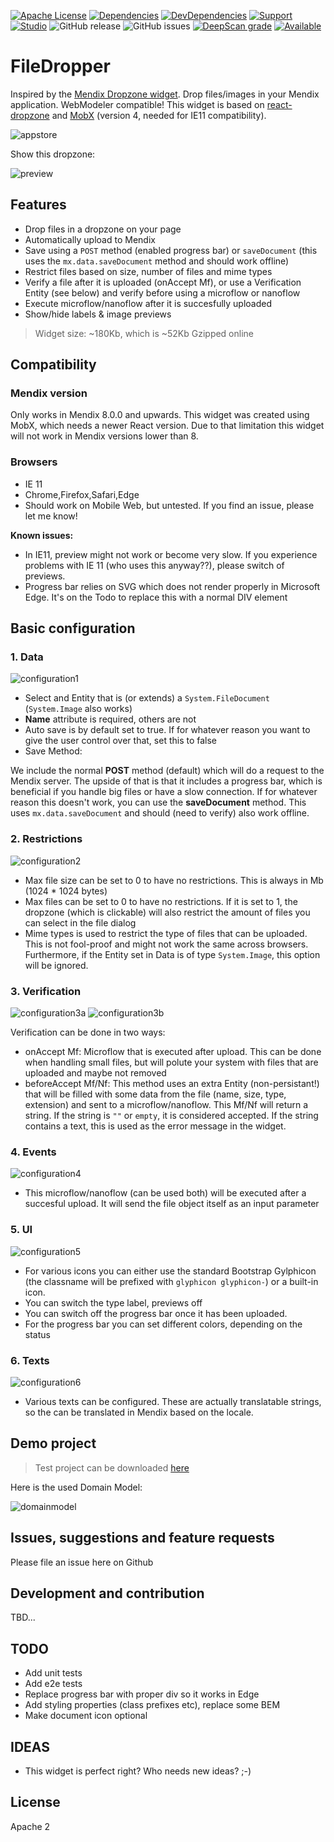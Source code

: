 [![Apache License](https://img.shields.io/badge/license-Apache%202.0-orange.svg)](http://www.apache.org/licenses/LICENSE-2.0)
[![Dependencies](https://david-dm.org/JelteMX/mendix-file-dropper.svg)]([https://david-dm.org/JelteMX/mendix-file-dropper](https://david-dm.org/JelteMX/mendix-file-dropper))
[![DevDependencies](https://david-dm.org/JelteMX/mendix-file-dropper/dev-status.svg)]([https://david-dm.org/JelteMX/mendix-file-dropper?type=dev](https://david-dm.org/JelteMX/mendix-file-dropper?type=dev))
[![Support](https://img.shields.io/badge/Support-Community%20(no%20active%20support)-orange.svg)](https://docs.mendix.com/developerportal/app-store/app-store-content-support)
[![Studio](https://img.shields.io/badge/Studio%20version-8.0%2B-blue.svg)](https://appstore.home.mendix.com/link/modeler/)
![GitHub release](https://img.shields.io/github/release/JelteMX/mendix-file-dropper)
![GitHub issues](https://img.shields.io/github/issues/JelteMX/mendix-file-dropper)
[![DeepScan grade](https://deepscan.io/api/teams/7221/projects/9412/branches/122227/badge/grade.svg)](https://deepscan.io/dashboard#view=project&tid=7221&pid=9412&bid=122227)
[![Available](https://img.shields.io/badge/Test%20Project-available-green.svg)](https://github.com/JelteMX/widget-test-projects)

# FileDropper

Inspired by the [Mendix Dropzone widget](https://appstore.home.mendix.com/link/app/916/). Drop files/images in your Mendix application. WebModeler compatible! This widget is based on [react-dropzone](https://github.com/react-dropzone/react-dropzone) and [MobX](https://github.com/mobxjs/mobx) (version 4, needed for IE11 compatibility).

![appstore](/assets/AppStoreIcon.png)

Show this dropzone:

![preview](/assets/screenshot.png)

## Features

- Drop files in a dropzone on your page
- Automatically upload to Mendix
- Save using a `POST` method (enabled progress bar) or `saveDocument` (this uses the `mx.data.saveDocument` method and should work offline)
- Restrict files based on size, number of files and mime types
- Verify a file after it is uploaded (onAccept Mf), or use a Verification Entity (see below) and verify before using a microflow or nanoflow
- Execute microflow/nanoflow after it is succesfully uploaded
- Show/hide labels & image previews

> Widget size: ~180Kb, which is ~52Kb Gzipped online

## Compatibility

### Mendix version

Only works in Mendix 8.0.0 and upwards. This widget was created using MobX, which needs a newer React version. Due to that limitation this widget will not work in Mendix versions lower than 8.

### Browsers

- IE 11
- Chrome,Firefox,Safari,Edge
- Should work on Mobile Web, but untested. If you find an issue, please let me know!

**Known issues:**

- In IE11, preview might not work or become very slow. If you experience problems with IE 11 (who uses this anyway??), please switch of previews.
- Progress bar relies on SVG which does not render properly in Microsoft Edge. It's on the Todo to replace this with a normal DIV element

## Basic configuration

### 1. Data

![configuration1](/assets/configuration1.jpg)

- Select and Entity that is (or extends) a `System.FileDocument` (`System.Image` also works)
- **Name** attribute is required, others are not
- Auto save is by default set to true. If for whatever reason you want to give the user control over that, set this to false
- Save Method:

We include the normal **POST** method (default) which will do a request to the Mendix server. The upside of that is that it includes a progress bar, which is beneficial if you handle big files or have a slow connection. If for whatever reason this doesn't work, you can use the **saveDocument** method. This uses `mx.data.saveDocument` and should (need to verify) also work offline.

### 2. Restrictions

![configuration2](/assets/configuration2.jpg)

- Max file size can be set to 0 to have no restrictions. This is always in Mb (1024 * 1024 bytes)
- Max files can be set to 0 to have no restrictions. If it is set to 1, the dropzone (which is clickable) will also restrict the amount of files you can select in the file dialog
- Mime types is used to restrict the type of files that can be uploaded. This is not fool-proof and might not work the same across browsers. Furthermore, if the Entity set in Data is of type `System.Image`, this option will be ignored.

### 3. Verification

![configuration3a](/assets/configuration3a.png)
![configuration3b](/assets/configuration3b.png)

Verification can be done in two ways:

- onAccept Mf: Microflow that is executed after upload. This can be done when handling small files, but will polute your system with files that are uploaded and maybe not removed
- beforeAccept Mf/Nf: This method uses an extra Entity (non-persistant!) that will be filled with some data from the file (name, size, type, extension) and sent to a microflow/nanoflow. This Mf/Nf will return a string. If the string is `""` or `empty`, it is considered accepted. If the string contains a text, this is used as the error message in the widget.

### 4. Events

![configuration4](/assets/configuration4.jpg)

- This microflow/nanoflow (can be used both) will be executed after a succesful upload. It will send the file object itself as an input parameter

### 5. UI

![configuration5](/assets/configuration5.png)

- For various icons you can either use the standard Bootstrap Gylphicon (the classname will be prefixed with `glyphicon glyphicon-`) or a built-in icon.
- You can switch the type label, previews off
- You can switch off the progress bar once it has been uploaded.
- For the progress bar you can set different colors, depending on the status

### 6. Texts

![configuration6](/assets/configuration6.jpg)

- Various texts can be configured. These are actually translatable strings, so the can be translated in Mendix based on the locale.

## Demo project

> Test project can be downloaded [here](https://github.com/JelteMX/widget-test-projects#file-dropper)

Here is the used Domain Model:

![domainmodel](/assets/domain-model.png)

## Issues, suggestions and feature requests

Please file an issue here on Github

## Development and contribution

TBD...

## TODO

- Add unit tests
- Add e2e tests
- Replace progress bar with proper div so it works in Edge
- Add styling properties (class prefixes etc), replace some BEM
- Make document icon optional

## IDEAS

- This widget is perfect right? Who needs new ideas? ;-)

## License

Apache 2
